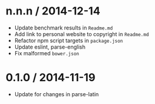 
n.n.n / 2014-12-14
==================

 * Update benchmark results in `Readme.md`
 * Add link to personal website to copyright in `Readme.md`
 * Refactor npm script targets in `package.json`
 * Update eslint, parse-english
 * Fix malformed `bower.json`

0.1.0 / 2014-11-19
==================

 * Update for changes in parse-latin
